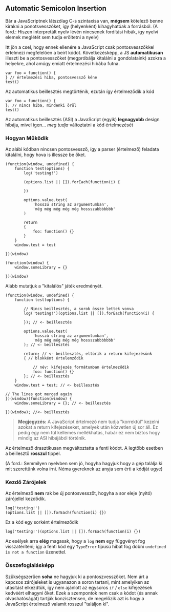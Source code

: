 ﻿## Automatic Semicolon Insertion

Bár a JavaScriptnek látszólag C-s szintaxisa van, **mégsem** kötelező benne
kirakni a ponotsvesszőket, így (helyenként) kihagyhatóak a forrásból.
(A ford.: Hiszen interpretált nyelv lévén nincsenek fordítási hibák, így 
nyelvi elemek meglétét sem tudja erőltetni a nyelv)

Itt jön a csel, hogy ennek ellenére a JavaScript csak pontosvesszőkkel
értelmezi megfelelően a beírt kódot. Következésképp, a JS **automatikusan**
illeszti be a pontosvesszőket (megpróbálja kitalálni a gondolataink) 
azokra a helyekre, ahol amúgy emiatt értelmezési hibába futna.

    var foo = function() {
    } // értelmezési hiba, pontosvessző kéne
    test()

Az automatikus beillesztés megtörténik, ezután így értelmeződik a kód

    var foo = function() {
    }; // nincs hiba, mindenki örül
    test()

Az automatikus beillesztés (ASI) a JavaScript (egyik) **legnagyobb** design
hibája, mivel igen... *meg tudja* változtatni a kód értelmezését

### Hogyan Működik

Az alábi kódban nincsen pontosvessző, így a parser (értelmező) feladata kitalálni,
hogy hova is illessze be őket.

    (function(window, undefined) {
        function test(options) {
            log('testing!')

            (options.list || []).forEach(function(i) {

            })

            options.value.test(
                'hosszú string az argumentumban',
                'még még még még még hossszabbbbbbb'
            )

            return
            {
                foo: function() {}
            }
        }
        window.test = test

    })(window)

    (function(window) {
        window.someLibrary = {}

    })(window)

Alább mutatjuk a "kitalálós" játék eredményét.

    (function(window, undefined) {
        function test(options) {

            // Nincs beillesztés, a sorok össze lettek vonva
            log('testing!')(options.list || []).forEach(function(i) {

            }); // <- beillesztés

            options.value.test(
                'hosszú string az argumentumban',
                'még még még még még hossszabbbbbbb'
            ); // <- beillesztés

            return; // <- beillesztés, eltörik a return kifejezésünk
            { // blokként értelemződik

                // név: kifejezés formátumban értelmeződik
                foo: function() {} 
            }; // <- beillesztés
        }
        window.test = test; // <- beillesztés

    // The lines got merged again
    })(window)(function(window) {
        window.someLibrary = {}; // <- beillesztés

    })(window); //<- beillesztés

> **Megjegyzés:** A JavaScript értelmező nem tudja "korrektül" kezelni azokat
> a return kifejezéseket, amelyek után közvetlen új sor áll. Ez pedig egy
> nem túl kellemes mellékhatás, habár ez nem biztos hogy mindig
> az ASI hibájából történik.

Az értelmező drasztikusan megváltoztatta a fenti kódot. A legtöbb esetben a 
beillesztő **rosszul** tippel.

(A ford.: Semmilyen nyelvben sem jó, hogyha hagyjuk hogy a gép találja ki mit
szerettünk volna írni. Néma gyereknek az anyja sem érti a kódját ugye)

### Kezdő Zárójelek

Az értelmező **nem** rak be új pontosvesszőt, hogyha a sor eleje (nyitó) zárójellel kezdődik.

    log('testing!')
    (options.list || []).forEach(function(i) {})

Ez a kód egy sorként értelmeződik

    log('testing!')(options.list || []).forEach(function(i) {})

Az esélyek arra **elég** magasak, hogy a `log` **nem** egy függvényt fog visszatéríteni; így a fenti kód egy `TypeError` típusú hibát fog dobni 
`undefined is not a function` üzenettel.

### Összefoglalásképp

Szükségszerűen **soha** ne hagyjuk ki a pontoszvesszőket. Nem árt a kapcsos
zárójeleket is ugyanazon a soron tartani, mint amelyiken az utasítást elkezdtük,
így nem ajánlott az egysoros `if` / `else` kifejezések kedvéért elhagyni
őket. Ezek a szempontok nem csak a kódot (és annak olvashatóságát) tartják
konzisztensen, de megelőzik azt is hogy a JavaScript értelmező valamit rosszul
"találjon ki".
